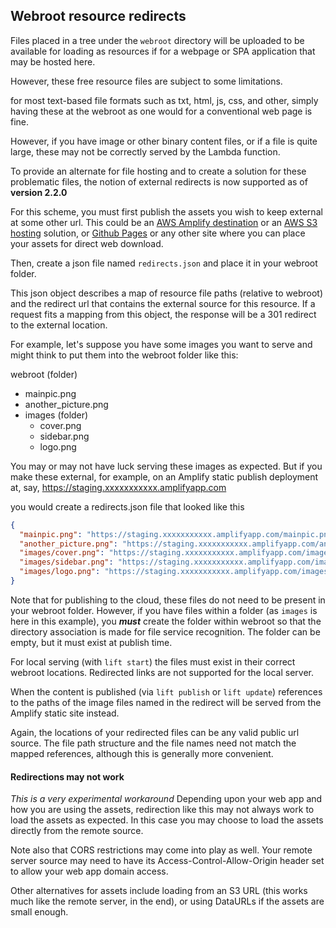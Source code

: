 
## Webroot resource redirects

Files placed in a tree under the `webroot` directory will be uploaded to be available for
loading as resources if for a webpage or SPA application that may be hosted here.

However, these free resource files are subject to some limitations.

for most text-based file formats such as txt, html, js, css, and other, simply having
these at the webroot as one would for a conventional web page is fine.

However, if you have image or other binary content files, or if a file is quite large, these may not be correctly served
by the Lambda function.

To provide an alternate for file hosting and to create a solution for these problematic files,
the notion of external redirects is now supported as of __version 2.2.0__

For this scheme, you must first publish the assets you wish to keep external at some other
url.  This could be an [AWS Amplify destination](https://aws.amazon.com/amplify/?trk=9eb02e4d-80e0-4f27-a621-b90b3c870bf3&sc_channel=ps&ef_id=EAIaIQobChMIibKDla-CiQMVrxCtBh2u3SX7EAAYASAAEgJ9UfD_BwE:G:s&s_kwcid=AL!4422!3!651751060764!e!!g!!aws%20amplify!19852662236!145019201417&gbraid=0AAAAADjHtp80ewq9CyMhoMzNRfN-JlzX-&gclid=EAIaIQobChMIibKDla-CiQMVrxCtBh2u3SX7EAAYASAAEgJ9UfD_BwE)
or an [AWS S3 hosting](https://docs.aws.amazon.com/AmazonS3/latest/userguide/WebsiteHosting.html) solution,
or [Github Pages](https://docs.github.com/en/pages/getting-started-with-github-pages/creating-a-github-pages-site)
or any other site where you can place your assets for direct web download.

Then, create a json file named `redirects.json` and place it in your webroot folder.

This json object describes a map of resource file paths (relative to webroot) and the
redirect url that contains the external source for this resource. If a request fits a mapping
from this object, the response will be a 301 redirect to the external location.

For example, let's suppose you have some images you want to serve and might think to put them into
the webroot folder like this:

webroot (folder)
 - mainpic.png
 - another_picture.png
 - images (folder)
   - cover.png
   - sidebar.png
   - logo.png
   
You may or may not have luck serving these images as expected.
But if you make these external, for example, on an Amplify static publish deployment
at, say, https://staging.xxxxxxxxxxx.amplifyapp.com

you would create a redirects.json file that looked like this
```json
{
  "mainpic.png": "https://staging.xxxxxxxxxxx.amplifyapp.com/mainpic.png",
  "another_picture.png": "https://staging.xxxxxxxxxxx.amplifyapp.com/another_picture.png",
  "images/cover.png": "https://staging.xxxxxxxxxxx.amplifyapp.com/images/cover.png",
  "images/sidebar.png": "https://staging.xxxxxxxxxxx.amplifyapp.com/images/sidebar.png",
  "images/logo.png": "https://staging.xxxxxxxxxxx.amplifyapp.com/images/logo.png"
}

```

Note that for publishing to the cloud, these files do not need to be present in  your webroot folder.  However, if you have files
within a folder (as `images` is here in this example), you ___must___ create the folder within webroot so that
the directory association is made for file service recognition.  The folder can be empty, but it
must exist at publish time.

For local serving (with `lift start`) the files must exist in their correct webroot locations.  Redirected links are not supported for the local server.

When the content is published (via `lift publish` or `lift update`) references to the paths of the image files
named in the redirect will be served from the Amplify static site instead.

Again, the locations of  your redirected files can be any valid public url source.
The file path structure and the file names need not match the mapped references, although this is generally more convenient.

#### Redirections may not work
_This is a very experimental workaround_
Depending upon your web app and how you are using the assets, redirection like this
may not always work to load the assets as expected.
In this case you may choose to load the assets directly from the remote source.

Note also that CORS restrictions may come into play as well.
Your remote server source may need to have its Access-Control-Allow-Origin header set to allow
your web app domain access.

Other alternatives for assets include loading from an S3 URL (this works much like the remote server, in the end),
or using DataURLs if the assets are small enough.






